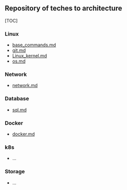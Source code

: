 
## Repository of teches to architecture

[TOC]

### Linux

- [base_commands.md](linux/base_commands.md) 
-  [git.md](linux/git.md) 
-  [Linux_kernel.md](linux/Linux_kernel.md) 
-  [os.md](linux/os.md) 

### Network

- [network.md](network/network.md) 

### Database

- [sql.md](database/sql.md) 

### Docker

- [docker.md](docker/docker.md) 

### k8s

- ...

### Storage

- ...
